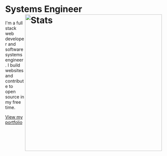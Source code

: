 # Systems Engineer <img src="https://github-readme-stats.vercel.app/api?username=djatwood&show_icons=true&hide_border=true&theme=nightowl" alt="Stats" width="440" align="right">

I'm a full stack web developer and software systems engineer. I build websites and contribute to open source in my free time.

[View my portfolio](//atwood.io)
